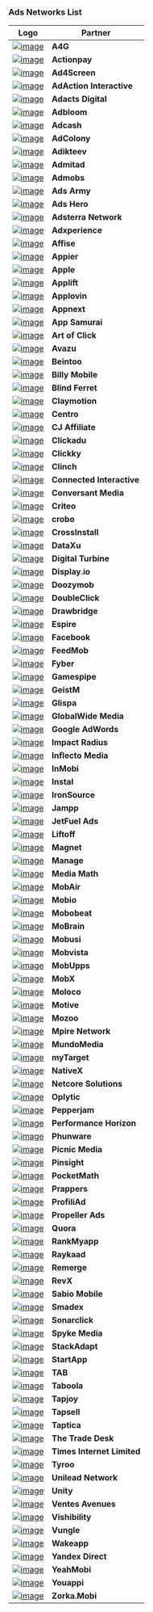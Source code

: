 ### Ads Networks List
Logo | Partner 
--- | --- 
<a href="http://a4g.com">![image](https://cdn.branch.io/branch-assets/ad-partner-manager/a4g-logo-1493239709871.png)</a>| **A4G**
<a href="http://actionpay.net">![image](https://cdn.branch.io/branch-assets/ad-partner-manager/unnamed-1502390560857.png)</a>| **Actionpay**
<a href="http://ad4screen.com">![image](https://cdn.branch.io/branch-assets/ad-partner-manager/ad4screen-1504724050417.png)</a>| **Ad4Screen**
<a href="http://adactioninteractive.com">![image](https://cdn.branch.io/branch-assets/ad-partner-manager/aai_logo_med_trans_black-1509989746768.png)</a>| **AdAction Interactive**
<a href="http://adacts.com">![image](https://cdn.branch.io/branch-assets/ad-partner-manager/adactslogohd-1511911181113.png)</a>| **Adacts Digital**
<a href="http://adbloom.com">![image](https://cdn.branch.io/branch-assets/ad-partner-manager/AdBloom-Logo-Green-1512675868221.png)</a>| **Adbloom**
<a href="http://adcash.com">![image](https://cdn.branch.io/branch-assets/ad-partner-manager/origin_08da80a1e1be4275-1508530733424.png)</a>| **Adcash**
<a href="http://adcolony.com">![image](https://cdn.branch.io/branch-assets/ad-partner-manager/adcolony-1513204502834.png)</a>| **AdColony**
<a href="http://adikteev.com">![image](https://cdn.branch.io/branch-assets/ad-partner-manager/logo_adikteev-1513039903349.png)</a>| **Adikteev**
<a href="http://admitad.com">![image](https://cdn.branch.io/branch-assets/ad-partner-manager/logo-admitad-1493136873359.png)</a>| **Admitad**
<a href="http://www.admobs.in">![image](https://cdn.branch.io/branch-assets/ad-partner-manager/292056402124361863/admobs-logo-new4-1526690621932.png)</a>| **Admobs**
<a href="https://adsarmy.com/">![image](https://cdn.branch.io/branch-assets/ad-partner-manager/ads_army-1521759654549.png)</a>| **Ads Army**
<a href="http://adshero.com">![image](https://cdn.branch.io/branch-assets/ad-partner-manager/bqyR5Nx-1522106637247.png)</a>| **Ads Hero**
<a href="http://adsterra.com">![image](https://cdn.branch.io/branch-assets/ad-partner-manager/Adsterra-1508532651884.png)</a>| **Adsterra Network**
<a href="https://adxperience.com/">![image](https://cdn.branch.io/branch-assets/ad-partner-manager/388787843096400122/adxperience-1524620442557.png)</a>| **Adxperience**
<a href="http://affise.com">![image](https://cdn.branch.io/branch-assets/ad-partner-manager/affisee-1513141472946.png)</a>| **Affise**
<a href="http://appier.com">![image](https://cdn.branch.io/branch-assets/ad-partner-manager/29291839342_73029de826_o-1496708152338.png)</a>| **Appier**
<a href="http://apple.com">![image](https://cdn.branch.io/branch-assets/ad-partner-manager/logo_searchAds-1506359721056.png)</a>| **Apple**
<a href="http://applift.com">![image](https://cdn.branch.io/branch-assets/ad-partner-manager/applift_lg-bdbcf02abab90b0343354dc04fb1ff42ac2b6a9e15c34aa7177e49a7ae7864d9-1509989161261.png)</a>| **Applift**
<a href="http://applovin.com">![image](https://cdn.branch.io/branch-assets/ad-partner-manager/u3eoOtkBNGx7x4W6nKLQSQ-AppLovin_Logo_Blue_White_Rectangle_WEB-1492637758109.png)</a>| **Applovin**
<a href="http://appnext.com">![image](https://cdn.branch.io/branch-assets/ad-partner-manager/mf7zfgvsypjglqnisyth-1492800692344.png)</a>| **Appnext**
<a href="http://www.appsamurai.com">![image](https://cdn.branch.io/branch-assets/ad-partner-manager/388787843096400122/as-logotype-color-1524959500790.png)</a>| **App Samurai**
<a href="http://www.artofclick.com/">![image](https://cdn.branch.io/branch-assets/ad-partner-manager/388787843096400122/art_of_click-1524680418959.png)</a>| **Art of Click**
<a href="http://avazuinc.com/home/">![image](https://cdn.branch.io/branch-assets/ad-partner-manager/qwh3KVui-1519413087132.png)</a>| **Avazu**
<a href="http://www.beintoo.com/">![image](https://cdn.branch.io/branch-assets/ad-partner-manager/388787843096400122/0_logo1-1524103227195.png)</a>| **Beintoo**
<a href="http://billymob.com">![image](https://cdn.branch.io/branch-assets/ad-partner-manager/logo_blue-1500940117780.png)</a>| **Billy Mobile**
<a href="https://blindferret.com/">![image](https://cdn.branch.io/branch-assets/ad-partner-manager/386574786681131050/logo-1523922634076.png)</a>| **Blind Ferret**
<a href="http://claymotion.in/">![image](https://cdn.branch.io/branch-assets/ad-partner-manager/ClayMotion_white_copy-hi-1521236042511.png)</a>| **Claymotion**
<a href="https://www.centro.net/">![image](https://cdn.branch.io/branch-assets/ad-partner-manager/YNhU8bk-1518047494337.png)</a>| **Centro**
<a href="http://www.cj.com/">![image](https://cdn.branch.io/branch-assets/ad-partner-manager/CJ_Affiliate_Logo-1522097280231.png)</a>| **CJ Affiliate**
<a href="http://clickadu.com">![image](https://cdn.branch.io/branch-assets/ad-partner-manager/cck-1508531144603.png)</a>| **Clickadu**
<a href="http://clickky.me">![image](https://cdn.branch.io/branch-assets/ad-partner-manager/LogoClickky-1508351211926.png)</a>| **Clickky**
<a href="http://clinch.co">![image](https://cdn.branch.io/branch-assets/ad-partner-manager/388787843096400122/100-1526521261310.png)</a>| **Clinch**
<a href="http://connectedinteractive.com">![image](https://cdn.branch.io/branch-assets/ad-partner-manager/top-logo1-1500342833490.png)</a>| **Connected Interactive**
<a href="https://www.conversantmedia.com/">![image](https://cdn.branch.io/branch-assets/ad-partner-manager/small_logo-1512691620790.png)</a>| **Conversant Media**
<a href="http://criteo.com">![image](https://branch.dashboard.branch.io/3f222dab-e4f7-4b56-af4f-d55cfb53ea11)</a>| **Criteo**
<a href="http://crobo.com">![image](https://cdn.branch.io/branch-assets/ad-partner-manager/crobo-1500662980708.png)</a>| **crobo**
<a href="http://crossinstall.com">![image](https://cdn.branch.io/branch-assets/ad-partner-manager/cross_install_logo-1493241188265.png)</a>| **CrossInstall**
<a href="http://dataxu.com">![image](https://cdn.branch.io/branch-assets/ad-partner-manager/dataxu_logo_new-1510621012108.png)</a>| **DataXu**
<a href="http://digitalturbine.com">![image](https://cdn.branch.io/branch-assets/ad-partner-manager/169744LOGO-1493150262933.png)</a>| **Digital Turbine**
<a href="http://display.io">![image](https://cdn.branch.io/branch-assets/ad-partner-manager/display-io-1512502086505.png)</a>| **Display.io**
<a href="http://www.doozymob.com/">![image](https://cdn.branch.io/branch-assets/ad-partner-manager/trans5-1518752231856.png)</a>| **Doozymob**
<a href="https://www.doubleclickbygoogle.com/">![image](https://cdn.branch.io/branch-assets/ad-partner-manager/dc_newlogo-1513231189826.png)</a>| **DoubleClick**
<a href="http://drawbridge.com">![image](https://cdn.branch.io/branch-assets/ad-partner-manager/Drawbridge_Logo_2015-1493243116881.png)</a>| **Drawbridge**
<a href="http://espireads.com">![image](https://cdn.branch.io/branch-assets/ad-partner-manager/Espire-1513137347677.png)</a>| **Espire**
<a href="http://facebook.com">![image](https://cdn.branch.io/branch-assets/ad-partner-manager/wordmark-1498695380173.png)</a>| **Facebook**
<a href="http://feedmob.com">![image](https://cdn.branch.io/branch-assets/ad-partner-manager/feedmob-logo_highres-teal_2-1510161910168.png)</a>| **FeedMob**
<a href="https://www.fyber.com/">![image](https://cdn.branch.io/branch-assets/ad-partner-manager/fyber-logo-1493132211689.png)</a>| **Fyber**
<a href="http://www.gamespipe.com">![image](https://cdn.branch.io/branch-assets/ad-partner-manager/gamespipe-1519349992057.png)</a>| **Gamespipe**
<a href="http://geistm.com">![image](https://cdn.branch.io/branch-assets/ad-partner-manager/geistMBlackRedLogo-1498181264812.png)</a>| **GeistM**
<a href="http://glispamedia.com">![image](https://cdn.branch.io/branch-assets/ad-partner-manager/logo-glispa@2x-1493323107286.png)</a>| **Glispa**
<a href="http://globalwidemedia.com">![image](https://cdn.branch.io/branch-assets/ad-partner-manager/unnamed-1497567899553.png)</a>| **GlobalWide Media**
<a href="https://adwords.google.com/home/">![image](https://cdn.branch.io/branch-assets/ad-partner-manager/Adwords_logo-1492792697441.png)</a>| **Google AdWords**
<a href="http://impactradius.com">![image](https://cdn.branch.io/branch-assets/ad-partner-manager/impact-radius-logo-1493166999679.png)</a>| **Impact Radius**
<a href="http://inflectomedia.com">![image](https://cdn.branch.io/branch-assets/ad-partner-manager/inflecto_logo_black-1513230631373.png)</a>| **Inflecto Media**
<a href="http://inmobi.com">![image](https://cdn.branch.io/branch-assets/ad-partner-manager/logo-color-1492715152194.png)</a>| **InMobi**
<a href="http://instal.com">![image](https://cdn.branch.io/branch-assets/ad-partner-manager/388787843096400122/Logo-Instal-negative-1527124705776.png)</a>| **Instal**
<a href="http://ironsrc.com">![image](https://cdn.branch.io/branch-assets/ad-partner-manager/101621-d00d811d71b53bd93856f5358489baca-1492635797381.png)</a>| **IronSource**
<a href="http://jampp.com">![image](https://cdn.branch.io/branch-assets/ad-partner-manager/Jampp-1492638822951.png)</a>| **Jampp**
<a href="http://jetfuel.it">![image](https://cdn.branch.io/branch-assets/ad-partner-manager/388787843096400122/Wordmark-1526667867817.png)</a>| **JetFuel Ads**
<a href="http://liftoff.io">![image](https://cdn.branch.io/branch-assets/ad-partner-manager/liftoff-logo-1492801474909.png)</a>| **Liftoff**
<a href="http://magnetadservices.com">![image](https://cdn.branch.io/branch-assets/ad-partner-manager/logo-1500342359816.png)</a>| **Magnet**
<a href="http://manage.com">![image](https://cdn.branch.io/branch-assets/ad-partner-manager/manage_logo_trans_300x75-1505160375494.png)</a>| **Manage**
<a href="http://www.mediamath.com/">![image](https://cdn.branch.io/branch-assets/ad-partner-manager/388787843096400122/Mediamath-Logo-PNG-1525226091972.png)</a>| **Media Math**
<a href="https://mobair.com/">![image](https://cdn.branch.io/branch-assets/ad-partner-manager/mobair_logo_new_GDMgroup_544x144px-1518662472731.png)</a>| **MobAir**
<a href="http://mobioinc.com">![image](https://cdn.branch.io/branch-assets/ad-partner-manager/mobio_logofooter1-1498863703378.png)</a>| **Mobio**
<a href="http://www.mobobeat.com/">![image](https://cdn.branch.io/branch-assets/ad-partner-manager/mobobeat-logo-1-1518463227906.png)</a>| **Mobobeat**
<a href="http://headwaydigital.com">![image](https://cdn.branch.io/branch-assets/ad-partner-manager/logo_mobrain_iso-1495753098283.png)</a>| **MoBrain**
<a href="https://www.mobusi.com/">![image](https://cdn.branch.io/branch-assets/ad-partner-manager/687474703a2f2f6d6f62757369617070732e6769746875622e696f2f4d6f6275736953444b2d694f532f696d616765732f6d6f627573695f6c6f676f5f6e6567726f2e706e67-1493247352015.png)</a>| **Mobusi**
<a href="http://mobvista.com">![image](https://cdn.branch.io/branch-assets/ad-partner-manager/Mobvista-logo-color-2015-e1446489504259-1512755416489.png)</a>| **Mobvista**
<a href="http://mobupps.com">![image](https://cdn.branch.io/branch-assets/ad-partner-manager/388787843096400122/46-1524001053096.png)</a>| **MobUpps**
<a href="http://mobx.agency">![image](https://cdn.branch.io/branch-assets/ad-partner-manager/Logo_Business_transp-1511229700695.png)</a>| **MobX**
<a href="http://molocoads.com">![image](https://cdn.branch.io/branch-assets/ad-partner-manager/moloco-1515797858655.png)</a>| **Moloco**
<a href="http://motiveinteractive.com">![image](https://cdn.branch.io/branch-assets/ad-partner-manager/motive-logo-300x-1493074626823.png)</a>| **Motive**
<a href="http://surikate.com">![image](https://cdn.branch.io/branch-assets/ad-partner-manager/Mozoo-Performance-1492710482008-1498430203032.png)</a>| **Mozoo**
<a href="http://mpirenetwork.com">![image](https://cdn.branch.io/branch-assets/ad-partner-manager/78e199f17cd2c80f31e430eec689-1493246692632.png)</a>| **Mpire Network**
<a href="http://mundomedia.com">![image](https://cdn.branch.io/branch-assets/ad-partner-manager/0000014b-6f75-2b16-6984-3be17d5c7b30-1500341129317.png)</a>| **MundoMedia**
<a href="http://corp.mail.ru">![image](https://cdn.branch.io/branch-assets/ad-partner-manager/my_com-1501129417628.png)</a>| **myTarget**
<a href="http://www.nativex.com/">![image](https://cdn.branch.io/branch-assets/ad-partner-manager/nativex-logo2-300x130-1493132886101.png)</a>| **NativeX**
<a href="http://www.netcore.com">![image](https://cdn.branch.io/branch-assets/ad-partner-manager/386574786681131050/netcore-1527812078091.png)</a>| **Netcore Solutions**
<a href="http://oplytic.com">![image](https://cdn.branch.io/branch-assets/ad-partner-manager/logo-1498155298417.png)</a>| **Oplytic**
<a href="http://pepperjam.com">![image](https://cdn.branch.io/branch-assets/ad-partner-manager/Pep_logo_red-1501274975350.png)</a>| **Pepperjam**
<a href="http://phgsupport.com">![image](https://cdn.branch.io/branch-assets/ad-partner-manager/PH_LOGO-1493341199816.png)</a>| **Performance Horizon**
<a href="http://phunware.com">![image](https://cdn.branch.io/branch-assets/ad-partner-manager/phunware-1510972218166.png)</a>| **Phunware**
<a href="http://picnic-media.com">![image](https://cdn.branch.io/branch-assets/ad-partner-manager/Picnic_Media-1513137425026.png)</a>| **Picnic Media**
<a href="http://pinsightmedia.com">![image](https://cdn.branch.io/branch-assets/ad-partner-manager/gold-black_horizontallogo_digital-1513230839937.png)</a>| **Pinsight**
<a href="https://www.pocketmath.com">![image](https://cdn.branch.io/branch-assets/ad-partner-manager/PocketMath-Logo_a-1518751679236.png)</a>| **PocketMath**
<a href="http://prappers.com">![image](https://cdn.branch.io/branch-assets/ad-partner-manager/links-logo-1508262751788.png)</a>| **Prappers**
<a href="http://profiliad.com">![image](https://cdn.branch.io/branch-assets/ad-partner-manager/logo-1494891385579.png)</a>| **ProfiliAd**
<a href="http://propellerads.com">![image](https://cdn.branch.io/branch-assets/ad-partner-manager/logo_propellerads32-1508798759717.png)</a>| **Propeller Ads**
<a href="http://quora.com">![image](https://cdn.branch.io/branch-assets/ad-partner-manager/388787843096400122/quora-1524679519985.png)</a>| **Quora**
<a href="http://www.rankmyapp.com">![image](https://cdn.branch.io/branch-assets/ad-partner-manager/Copy_of_logo_rank_app-1519349512547.png)</a>| **RankMyapp**
<a href="http://raykaad.com">![image](https://cdn.branch.io/branch-assets/ad-partner-manager/Logo-2-1509402724378.png)</a>| **Raykaad**
<a href="http://remerge.io">![image](https://cdn.branch.io/branch-assets/ad-partner-manager/vgfm8axwuhj2lcwybtzf-1492640396474.png)</a>| **Remerge**
<a href="http://revx.io">![image](https://cdn.branch.io/branch-assets/ad-partner-manager/logo-1493256528887.png)</a>| **RevX**
<a href="http://sabiomobile.com">![image](https://cdn.branch.io/branch-assets/ad-partner-manager/main_logo_compress-1509082296545.png)</a>| **Sabio Mobile**
<a href="http://www.smadex.com">![image](https://cdn.branch.io/branch-assets/ad-partner-manager/388787843096400122/logo_high_res-1526522009535.png)</a>| **Smadex**
<a href="http://sonarclick.com">![image](https://cdn.branch.io/branch-assets/ad-partner-manager/386574786681131050/LOGO-2-1522803269821.png)</a>| **Sonarclick**
<a href="http://spykemedia.com">![image](https://cdn.branch.io/branch-assets/ad-partner-manager/1-e1466007909243-1495751845237.png)</a>| **Spyke Media**
<a href="http://stackadapt.com">![image](https://cdn.branch.io/branch-assets/ad-partner-manager/8331ef7d-bfc8-4148-a118-50da0fc43f8f-1490739325404-1506381795896.png)</a>| **StackAdapt**
<a href="https://www.startapp.com/">![image](https://cdn.branch.io/branch-assets/ad-partner-manager/386574786681131050/download-1525108461961.png)</a>| **StartApp**
<a href="http://tab.company">![image](https://cdn.branch.io/branch-assets/ad-partner-manager/unnamed-1502234001399.png)</a>| **TAB**
<a href="http://taboola.com">![image](https://cdn.branch.io/branch-assets/ad-partner-manager/taboola_logo-new-large-1500341960275.png)</a>| **Taboola**
<a href="http://tapjoy.com">![image](https://cdn.branch.io/branch-assets/ad-partner-manager/Tapjoy-acquires-5Rocks-1493129616390.png)</a>| **Tapjoy**
<a href="http://tapsell.ir">![image](https://cdn.branch.io/branch-assets/ad-partner-manager/tapsell2-1503596508675.png)</a>| **Tapsell**
<a href="http://taptica.com">![image](https://cdn.branch.io/branch-assets/ad-partner-manager/Taptica_Logo-1513204728443.png)</a>| **Taptica**
<a href="http://thetradedesk.com">![image](https://cdn.branch.io/branch-assets/ad-partner-manager/thetradedeskdmp-1502822492413.png)</a>| **The Trade Desk**
<a href="http://ads.colombiaonline.com/">![image](https://cdn.branch.io/branch-assets/ad-partner-manager/logo-1516922139308.png)</a>| **Times Internet Limited**
<a href="http://www.tyroo.com/">![image](https://cdn.branch.io/branch-assets/ad-partner-manager/386574786681131050/tyroo-1526007265661.png)</a>| **Tyroo**
<a href="http://unilead.net">![image](https://cdn.branch.io/branch-assets/ad-partner-manager/2-02-1498862779375.png)</a>| **Unilead Network**
<a href="http://unity3d.com">![image](https://cdn.branch.io/branch-assets/ad-partner-manager/unity-1493071825773.png)</a>| **Unity**
<a href="http://ventesavenues.in/">![image](https://cdn.branch.io/branch-assets/ad-partner-manager/logo-1495753718180.png)</a>| **Ventes Avenues**
<a href="http://www.vishibility.com/">![image](https://cdn.branch.io/branch-assets/ad-partner-manager/386574786681131050/logo-1526944293589.png)</a>| **Vishibility**
<a href="http://vungle.com">![image](https://cdn.branch.io/branch-assets/ad-partner-manager/Vungle-Logo-Primary-Navy-Transparent-Padded-1493068923084.png)</a>| **Vungle**
<a href="http://wakeapp.ru">![image](https://cdn.branch.io/branch-assets/ad-partner-manager/Wake_app-1-1508532067151.png)</a>| **Wakeapp**
<a href="https://direct.yandex.ru/">![image](https://cdn.branch.io/branch-assets/ad-partner-manager/logotype-yandex-direct-1-380x233-1507587040365.png)</a>| **Yandex Direct**
<a href="http://yeahmobi.com">![image](https://s3-us-west-1.amazonaws.com/branch-assets/yeah-test.png)</a>| **YeahMobi**
<a href="http://www.youappi.com/">![image](https://cdn.branch.io/branch-assets/ad-partner-manager/youappi-1502235001895.png)</a>| **Youappi**
<a href="https://zorka.mobi/en">![image](https://cdn.branch.io/branch-assets/ad-partner-manager/zorka-mobi-1513204805138.png)</a>| **Zorka.Mobi** 
